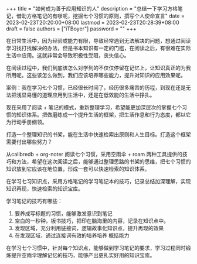 +++
title = "如何成为善于应用知识的人"
description = "总结一下学习方格笔记，借助方格笔记的有嗲呢，挖掘七个习惯的原则，撰写个人使命宣言"
date = 2023-02-23T20:20:00+08:00
lastmod = 2023-02-23T20:28:39+08:00
draft = false
authors = ["iTBoyer"]
password = ""
+++

在日常生活中，因为经验或能力有限，导致经常遇到无法解决的问题，想通过阅读学习找打找解决的办法，但是书本知识有一定的门槛，在阅读之后，有很难在实际生活中应用。这就非常会导致积极性受阻，丧失信心。 

在阅读过程中，我们到底该怎么对学到的不仅仅停留在记忆上，让知识真正的为我所用呢。这些该怎么做到，我们应该培养哪些能力，提升对知识的应用效果呢。 

案例：我在学习七个习惯，已经很长时间了，经历很多痛苦的历程，到现在还是无法把浅显易懂的道理应用到生活中，还是在低效能的生活中挣扎。 

现在采用了阅读 + 笔记的模式，重新整理学习，希望能更加深层次的掌握七个习惯的知识体系。把做磨练成一个提升生活的框架，把生活作息和行为态度，都以它为行动手册纲领。 

打造一个整理知识的书架，能在生活中快速检索出原则和人生目标。打造这个框架需要付出哪些努力？ 

从calibredb + org-noter 阅读七个习惯，采用空雨伞 + roam 两种工具提供的技巧和方法，希望在这次阅读之后，能够通过整理思路的书架的思维，把七个习惯的知识放到它应该在地位置，形成一套可以快速检索的知识体系。 

在学习七习知识点，采用方格笔记的学习笔记本的技巧，记录总结加深理解，实现知识再现，快速检索的知识宝库。 

学习笔记的技巧有哪些： 

1.  要养成写标题的习惯，能够激发意识到笔记
2.  空白的一秒钟，板书技巧，把印在脑海里的内容，记录在知识点中。
3.  发现区域，充分利用链接词，逻辑故事化知识点，提升再现的效果
4.  在发现区域，通过连接词有效的培养培养 概括能力

在学习七个习惯中，针对每个知识点，能够做到学习笔记的要求，学习过程同时锻炼提升空雨伞理解记忆的技巧，能够产出更扎实好用的知识宝库。

